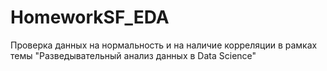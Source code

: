 # HomeworkSF_EDA

Проверка данных на нормальность и на наличие корреляции в рамках темы "Разведывательный анализ данных в Data Science"
